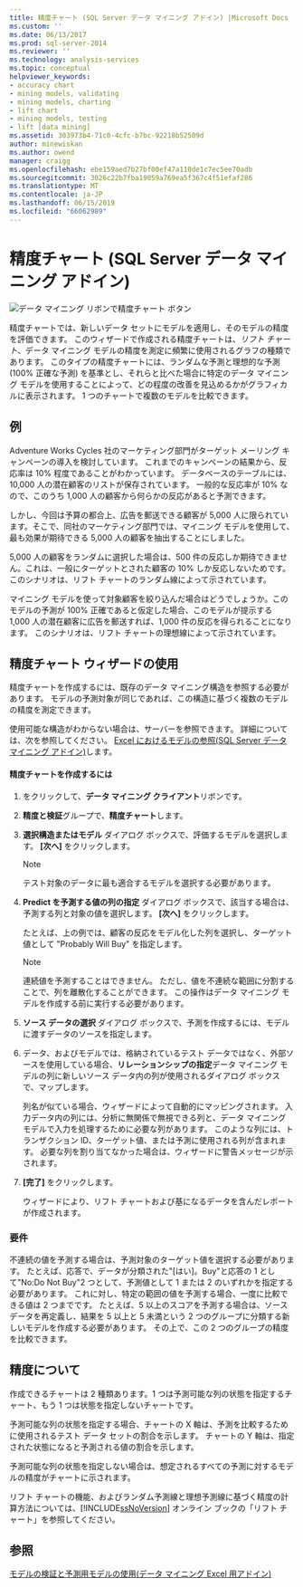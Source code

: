 ```yaml
---
title: 精度チャート (SQL Server データ マイニング アドイン) |Microsoft Docs
ms.custom: ''
ms.date: 06/13/2017
ms.prod: sql-server-2014
ms.reviewer: ''
ms.technology: analysis-services
ms.topic: conceptual
helpviewer_keywords:
- accuracy chart
- mining models, validating
- mining models, charting
- lift chart
- mining models, testing
- lift [data mining]
ms.assetid: 303973b4-71c0-4cfc-b7bc-92218b52509d
author: minewiskan
ms.author: owend
manager: craigg
ms.openlocfilehash: ebe159aed7b27bf00ef47a110de1c7ec5ee70adb
ms.sourcegitcommit: 3026c22b7fba19059a769ea5f367c4f51efaf286
ms.translationtype: MT
ms.contentlocale: ja-JP
ms.lasthandoff: 06/15/2019
ms.locfileid: "66062989"
---
```

# <a name="accuracy-chart-sql-server-data-mining-add-ins"></a>精度チャート (SQL Server データ マイニング アドイン)
  ![データ マイニング リボンで精度チャート ボタン](media/dmc-accchart.gif "データ マイニング リボンで、精度チャート ボタン")  
  
 精度チャートでは、新しいデータ セットにモデルを適用し、そのモデルの精度を評価できます。 このウィザードで作成される精度チャートは、*リフト チャート*、データ マイニング モデルの精度を測定に頻繁に使用されるグラフの種類であります。 このタイプの精度チャートには、ランダムな予測と理想的な予測 (100% 正確な予測) を基準とし、それらと比べた場合に特定のデータ マイニング モデルを使用することによって、どの程度の改善を見込めるかがグラフィカルに表示されます。 1 つのチャートで複数のモデルを比較できます。  
  
## <a name="example"></a>例  
 Adventure Works Cycles 社のマーケティング部門がターゲット メーリング キャンペーンの導入を検討しています。 これまでのキャンペーンの結果から、反応率は 10% 程度であることがわかっています。 データベースのテーブルには、10,000 人の潜在顧客のリストが保存されています。 一般的な反応率が 10% なので、このうち 1,000 人の顧客から何らかの反応があると予測できます。  
  
 しかし、今回は予算の都合上、広告を郵送できる顧客が 5,000 人に限られています。そこで、同社のマーケティング部門では、マイニング モデルを使用して、最も効果が期待できる 5,000 人の顧客を抽出することにしました。  
  
 5,000 人の顧客をランダムに選択した場合は、500 件の反応しか期待できません。これは、一般にターゲットとされた顧客の 10% しか反応しないためです。 このシナリオは、リフト チャートのランダム線によって示されています。  
  
 マイニング モデルを使って対象顧客を絞り込んだ場合はどうでしょうか。このモデルの予測が 100% 正確であると仮定した場合、このモデルが提示する 1,000 人の潜在顧客に広告を郵送すれば、1,000 件の反応を得られることになります。 このシナリオは、リフト チャートの理想線によって示されています。  
  
## <a name="using-the-accuracy-chart-wizard"></a>精度チャート ウィザードの使用  
 精度チャートを作成するには、既存のデータ マイニング構造を参照する必要があります。 モデルの予測対象が同じであれば、この構造に基づく複数のモデルの精度を測定できます。  
  
 使用可能な構造がわからない場合は、サーバーを参照できます。 詳細については、次を参照してください。 [Excel におけるモデルの参照&#40;SQL Server データ マイニング アドイン&#41;](browsing-models-in-excel-sql-server-data-mining-add-ins.md)します。  
  
#### <a name="to-create-an-accuracy-chart"></a>精度チャートを作成するには  
  
1.  をクリックして、**データ マイニング クライアント**リボンです。  
  
2.  **精度と検証**グループで、**精度チャート**します。  
  
3.  **選択構造またはモデル** ダイアログ ボックスで、評価するモデルを選択します。 **[次へ]** をクリックします。  
  
    > [!NOTE]  
    >  テスト対象のデータに最も適合するモデルを選択する必要があります。  
  
4.  **Predict を予測する値の列の指定** ダイアログ ボックスで、該当する場合は、予測する列と対象の値を選択します。 **[次へ]** をクリックします。  
  
     たとえば、上の例では、顧客の反応をモデル化した列を選択し、ターゲット値として "Probably Will Buy" を指定します。  
  
    > [!NOTE]  
    >  連続値を予測することはできません。 ただし、値を不連続な範囲に分割することで、列を離散化することができます。 この操作はデータ マイニング モデルを作成する前に実行する必要があります。  
  
5.  **ソース データの選択** ダイアログ ボックスで、予測を作成するには、モデルに渡すデータのソースを指定します。  
  
6.  データ、およびモデルでは、格納されているテスト データではなく、外部ソースを使用している場合、**リレーションシップの指定**データ マイニング モデルの列に新しいソース データ内の列が使用されるダイアログ ボックスで、マップします。  
  
     列名が似ている場合、ウィザードによって自動的にマッピングされます。 入力データ内の列には、分析に無関係で無視できる列と、データ マイニング モデルで入力を処理するために必要な列があります。 このような列には、トランザクション ID、ターゲット値、または予測に使用される列が含まれます。 必要な列を割り当てなかった場合は、ウィザードに警告メッセージが示されます。  
  
7.  **[完了]** をクリックします。  
  
     ウィザードにより、リフト チャートおよび基になるデータを含んだレポートが作成されます。  
  
### <a name="requirements"></a>要件  
 不連続の値を予測する場合は、予測対象のターゲット値を選択する必要があります。 たとえば、応答で、データが分類された"[はい]。Buy"と応答の 1 として"No:Do Not Buy"2 つとして、予測値として 1 または 2 のいずれかを指定する必要があります。 これに対し、特定の範囲の値を予測する場合、一度に比較できる値は 2 つまでです。 たとえば、5 以上のスコアを予測する場合は、ソース データを再定義し、結果を 5 以上と 5 未満という 2 つのグループに分類する新しいモデルを作成する必要があります。 その上で、この 2 つのグループの精度を比較できます。  
  
## <a name="understanding-accuracy"></a>精度について  
 作成できるチャートは 2 種類あります。1 つは予測可能な列の状態を指定するチャート、もう 1 つは状態を指定しないチャートです。  
  
 予測可能な列の状態を指定する場合、チャートの X 軸は、予測を比較するために使用されるテスト データ セットの割合を示します。 チャートの Y 軸は、指定された状態になると予測される値の割合を示します。  
  
 予測可能な列の状態を指定しない場合は、想定されるすべての予測に対するモデルの精度がチャートに示されます。  
  
 リフト チャートの機能、およびランダム予測線と理想予測線に基づく精度の計算方法については、[!INCLUDE[ssNoVersion](../includes/ssnoversion-md.md)] オンライン ブックの「リフト チャート」を参照してください。  
  
## <a name="see-also"></a>参照  
 [モデルの検証と予測用モデルの使用&#40;データ マイニング Excel 用アドイン&#41;](validating-models-and-using-models-for-prediction-data-mining-add-ins-for-excel.md)  
  
  
